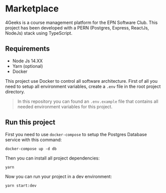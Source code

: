 # Marketplace
4Geeks is a course management platform for the EPN Software Club.
This project has been developed with a PERN (Postgres, Express, ReactJs, NodeJs) stack using TypeScript.
## Requirements
- Node Js 14.XX
- Yarn (optional)
- Docker

This project use Docker to control all software architecture.
First of all you need to setup all environment variables, create a `.env` file in the root project directory.
> In this repository you can found an `.env.example` file that contains all needed environment variables for this project.

## Run this project
First you need to use `docker-compose` to setup the Postgres Database service with this command:
```
docker-compose up -d db
```
Then you can install all project dependencies:
```
yarn
```
Now you can run your project in a dev environment:
```
yarn start:dev
```